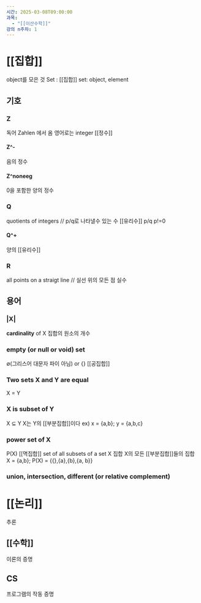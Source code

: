 ```yaml
---
시간: 2025-03-08T09:00:00
과목:
  - "[[이산수학]]"
강의 n주차: 1
---
```

# [[집합]]
object를 모은 것
Set : [[집합]] 
set: object, element  
## 기호

### Z
독어 Zahlen 에서 옴
영어로는 integer
[[정수]]
#### Z^-
음의 정수
#### Z^noneeg
0을 포함한 양의 정수 

### Q 
 quotients of integers // p/q로 나타낼수 있는 수
 [[유리수]] p/q p!=0  
 
 
#### Q^+
양의 [[유리수]] 
### R 
all points on a straigt line // 실선 위의 모든 점
실수 

## 용어 
### |X|
**cardinality** of X 
집합의 원소의 개수
### **empty** (or **null** or **void**) set 
∅(그리스어 대문자 파이 아님) or {}
[[공집합]]
### Two sets X and Y are **equal**
X = Y 

### X is **subset** of Y 
X ⊆ Y
X는 Y의 [[부분집합]]이다
ex) x = {a,b}; y = {a,b,c}

### **power set** of X 
P(X)
[[멱집합]]
set of all subsets of a set X
집합 X의 모든 [[부분집합]]들의 집합
X = {a,b}; P(X) = {{},{a},{b},{a, b}}

### **union, intersection, different** (or **relative complement**)

# [[논리]]
추론 
## [[수학]] 
이론의 증명
## CS 
프로그램의 작동 증명

